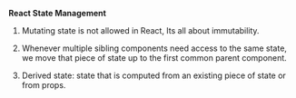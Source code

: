 **React State Management**

1. Mutating state is not allowed in React, Its all about immutability.

2. Whenever multiple sibling components need access to the same state, we move that piece of state up to the first common parent component.

3. Derived state: state that is computed from an existing piece of state or from props.